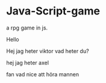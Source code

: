 # Java-Script-game
a rpg game in js.

Hello

Hej jag heter viktor vad heter du?

hej jag heter axel

fan vad nice att höra mannen
